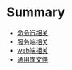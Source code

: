 # Summary

* [命令行相关](./about-cli/index.md)
* [服务端相关](./about-server/index.md)
* [web端相关](./about-web/index.md)
* [通用库文件](./usually/index.md)





